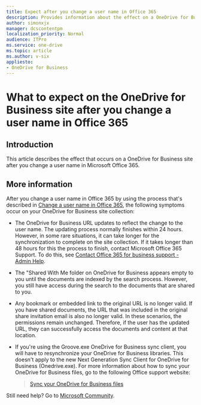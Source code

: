 ```yaml
---
title: Expect after you change a user name in Office 365
description: Provides information about the effect on a OneDrive for Business site after you change a user name in Office 365.
author: simonxjx
manager: dcscontentpm
localization_priority: Normal
audience: ITPro
ms.service: one-drive
ms.topic: article
ms.author: v-six
appliesto:
- OneDrive for Business
---
```


# What to expect on the OneDrive for Business site after you change a user name in Office 365

## Introduction

This article describes the effect that occurs on a OneDrive for Business site after you change a user name in Microsoft Office 365.

## More information

After you change a user name in Office 365 by using the process that's described in [Change a user name in Office 365](https://support.office.com/article/change-a-user-name-in-office-365-fb5ac074-e203-4e1f-9843-b9d1a3e03297), the following symptoms occur on your OneDrive for Business site collection:

- The OneDrive for Business URL updates to reflect the change to the user name. The updating process normally finishes within 24 hours. However, in some rare situations, it can take longer for the synchronization to complete on the site collection. If it takes longer than 48 hours for this the process to finish, contact Microsoft Office 365 Support. To do this, see [Contact Office 365 for business support - Admin Help](https://support.office.com/article/contact-office-365-for-business-support-admin-help-32a17ca7-6fa0-4870-8a8d-e25ba4ccfd4b).

- The "Shared With Me folder on OneDrive for Business appears empty to you until the documents are indexed by the search process. However, you still have access during the search to the documents that are shared to you.

- Any bookmark or embedded link to the original URL is no longer valid. If you have shared documents, the URL that was included in the original share invitation email is also no longer valid. In these scenarios, the permissions remain unchanged. Therefore, if the user has the updated URL, they can successfully access the documents and content at that location.

- If you're using the Groove.exe OneDrive for Business sync client, you will have to resynchronize your OneDrive for Business libraries. This doesn't apply to the new Next Generation Sync Client for OneDrive for Business (Onedrive.exe). For more information about how to sync your OneDrive for Business files, go to the following Office support website: 

  > [Sync your OneDrive for Business files](https://support.office.com/article/sync-your-onedrive-for-business-files-23e1f12b-d896-4cb1-a238-f91d19827a16)

Still need help? Go to [Microsoft Community](https://answers.microsoft.com/).